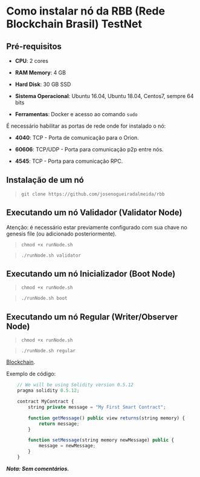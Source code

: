 # Como instalar nó da RBB (Rede Blockchain Brasil) TestNet

## Pré-requisitos

* **CPU**: 2 cores

* **RAM Memory**: 4 GB

* **Hard Disk**: 30 GB SSD

* **Sistema Operacional**: Ubuntu 16.04, Ubuntu 18.04, Centos7, sempre 64 bits

* **Ferramentas**: Docker e acesso ao comando `sudo`

É necessário habilitar as portas de rede onde for instalado o nó:

* **4040**: TCP - Porta de comunicação para o Orion.

* **60606**: TCP/UDP - Porta para comunicação p2p entre nós.

* **4545**: TCP - Porta para comunicação RPC.

## Instalação de um nó 

>`git clone https://github.com/josenogueiradalmeida/rbb`

## Executando um nó Validador (Validator Node)

Atenção: é necessário estar previamente configurado com sua chave no genesis file (ou adicionado posteriormente).

>`chmod +x runNode.sh`

>`./runNode.sh validator`

## Executando um nó Inicializador (Boot Node)

>`chmod +x runNode.sh`

>`./runNode.sh boot`


## Executando um nó Regular (Writer/Observer Node)

>`chmod +x runNode.sh`

>`./runNode.sh regular`


[Blockchain](https://www.github.com "DLT").

Exemplo de código:

```js
    // We will be using Solidity version 0.5.12 
    pragma solidity 0.5.12;

    contract MyContract {
        string private message = "My First Smart Contract";

        function getMessage() public view returns(string memory) {
            return message;
        }

        function setMessage(string memory newMessage) public {
            message = newMessage;
        }
    }
```

***Nota: Sem comentários.***

